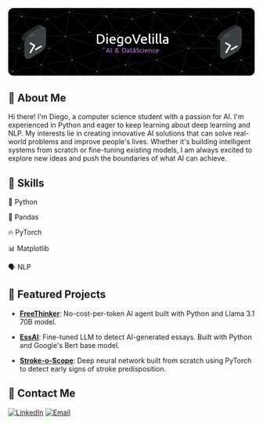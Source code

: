 <div align="center">
    <img src="./github-header-image.png" alt="Header">
</div>

## 👋 About Me
Hi there! I'm Diego, a computer science student with a passion for AI. I'm experienced in Python and eager to keep learning about deep learning and NLP. My interests lie in creating innovative AI solutions that can solve real-world problems and improve people's lives. Whether it's building intelligent systems from scratch or fine-tuning existing models, I am always excited to explore new ideas and push the boundaries of what AI can achieve.

## 🔧 Skills
🐍 Python

🐼 Pandas

🔥 PyTorch

📊 Matplotlib

🗣️ NLP

## 🌟 Featured Projects
- [**FreeThinker**](https://github.com/diegovelilla/FreeThinker): No-cost-per-token AI agent built with Python and Llama 3.1 70B model.

- [**EssAI**](https://github.com/diegovelilla/EssAI): Fine-tuned LLM to detect AI-generated essays. Built with Python and Google's Bert base model.

- [**Stroke-o-Scope**](https://github.com/diegovelilla/Stroke-o-Scope): Deep neural network built from scratch using PyTorch to detect early signs of stroke predisposition.

## 🤝 Contact Me
[![LinkedIn](https://img.shields.io/badge/LinkedIn-0077B5?style=for-the-badge&logo=linkedin&logoColor=white)](https://www.linkedin.com/in/diego-velilla-recio)
[![Email](https://img.shields.io/badge/Email-D14836?style=for-the-badge&logo=gmail&logoColor=white)](mailto:diegovelillarecio@example.com)
